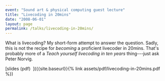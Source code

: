 ```yaml
---
event: "Sound art & physical computing guest lecture"
title: "Livecoding in 20mins"
date: "2008-06-01"
layout: page
permalink: /talks/livecoding-in-20mins/
---
```


What is livecoding? My short-form attempt to answer the question. Sadly, this is not
the recipe for _becoming_ a proficient livecoder in 20mins. That's probably more
of a _Teach yourself livecoding in ten years_ thing---just ask Peter Norvig.

[slides (pdf)&nbsp;&nbsp;<i class="fas fa-chalkboard-teacher fa-2x"></i>]({{site.baseurl}}{% link assets/pdf/livecoding-in-20mins.pdf %})
